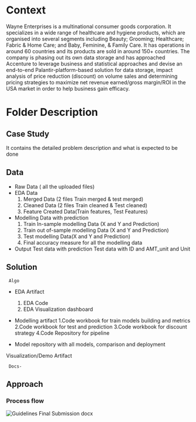 # Context
Wayne Enterprises is a multinational consumer goods corporation. It specializes in a wide 
range of healthcare and hygiene products, which are organised into several segments 
including Beauty; Grooming; Healthcare; Fabric & Home Care; and Baby, Feminine, & Family 
Care. It has operations in around 60 countries and its products are sold in around 150+ 
countries.
The company is phasing out its own data storage and has approached Accenture to leverage 
business and statistical approaches and devise an end-to-end Palantir-platform-based 
solution for data storage, impact analysis of price reduction (discount) on volume sales and
determining pricing strategies to maximize net revenue earned/gross margin/ROI in the USA
market in order to help business gain efficacy.

# Folder Description
## Case Study
It contains the detailed problem description and what is expected to be done
## Data
- Raw Data ( all the uploaded files)
- EDA Data 
  1. Merged Data (2 files Train merged &  test merged)
  2. Cleaned Data (2 files Train cleaned & Test cleaned)
  3. Feature Created Data(Train features, Test Features)
 - Modelling Data with prediction
   1. Train In-sample modelling Data (X and Y and Prediction)
   2. Train out of-sample modelling Data (X and Y and Prediction)
   3. Test modelling Data(X and Y and Prediction) 
   4. Final accuracy measure for all the modelling data
- Output Test data with prediction 
  Test data with ID and AMT_unit and Unit

## Solution
     Algo
 - EDA Artifact
    1. EDA Code 
    2. EDA Visualization dashboard 
- Modelling artifact
    1.Code workbook for train models building and metrics
    2.Code workbook for test and prediction 
    3.Code workbook for discount strategy
    4.Code Repository for pipeline 

 - Model repository with all models, comparison and deployment 


Visualization/Demo Artifact
 
     Docs-
     
## Approach
### Process flow

![Guidelines Final Submission docx](https://user-images.githubusercontent.com/42990724/154658820-63722402-f786-46df-8e9a-8f7424a8f54c.jpg)


     



